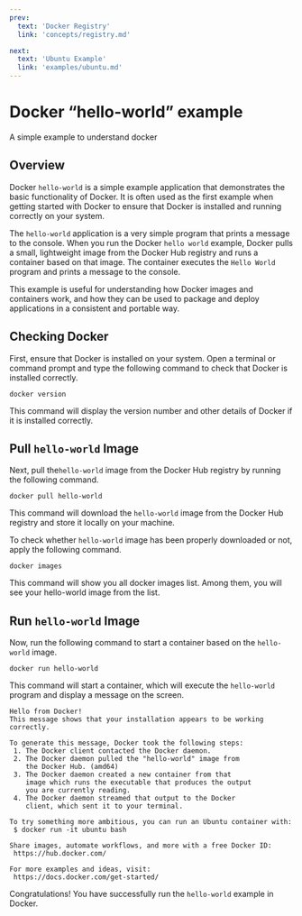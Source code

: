 ```yaml
---
prev:
  text: 'Docker Registry'
  link: 'concepts/registry.md'

next:
  text: 'Ubuntu Example'
  link: 'examples/ubuntu.md'
---
```


# Docker “hello-world” example

A simple example to understand docker

## Overview

Docker `hello-world` is a simple example application that demonstrates the basic functionality of Docker. It is often used as the first example when getting started with Docker to ensure that Docker is installed and running correctly on your system.

The `hello-world` application is a very simple program that prints a message to the console. When you run the Docker `hello world` example, Docker pulls a small, lightweight image from the Docker Hub registry and runs a container based on that image. The container executes the `Hello World` program and prints a message to the console.

This example is useful for understanding how Docker images and containers work, and how they can be used to package and deploy applications in a consistent and portable way.

## Checking Docker

First, ensure that Docker is installed on your system. Open a terminal or command prompt and type the following command to check that Docker is installed correctly.

```shell
docker version
```

This command will display the version number and other details of Docker if it is installed correctly.

## Pull `hello-world` Image

Next, pull the`hello-world` image from the Docker Hub registry by running the following command.

```shell
docker pull hello-world
```

This command will download the `hello-world` image from the Docker Hub registry and store it locally on your machine.

To check whether `hello-world` image has been properly downloaded or not, apply the following command.

```shell
docker images
```

This command will show you all docker images list. Among them, you will see your hello-world image from the list.

## Run `hello-world` Image

Now, run the following command to start a container based on the `hello-world` image.

```shell
docker run hello-world
```

This command will start a container, which will execute the `hello-world` program and display a message on the screen.

```none
Hello from Docker!
This message shows that your installation appears to be working correctly.

To generate this message, Docker took the following steps:
 1. The Docker client contacted the Docker daemon.
 2. The Docker daemon pulled the "hello-world" image from 
    the Docker Hub. (amd64)
 3. The Docker daemon created a new container from that 
    image which runs the executable that produces the output
    you are currently reading.
 4. The Docker daemon streamed that output to the Docker 
    client, which sent it to your terminal.

To try something more ambitious, you can run an Ubuntu container with:
 $ docker run -it ubuntu bash

Share images, automate workflows, and more with a free Docker ID:
 https://hub.docker.com/

For more examples and ideas, visit:
 https://docs.docker.com/get-started/
```

Congratulations! You have successfully run the `hello-world` example in Docker.
